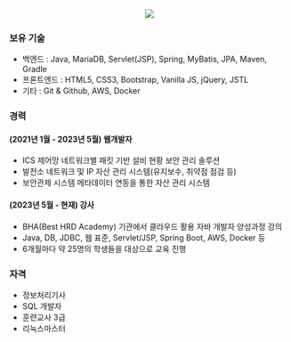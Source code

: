 <div style="text-align:center;">
<a href="https://hits.seeyoufarm.com"><img src="https://hits.seeyoufarm.com/api/count/incr/badge.svg?url=https%3A%2F%2Fgithub.com%2Fdevkgn88&count_bg=%2379C83D&title_bg=%23555555&icon=&icon_color=%23E7E7E7&title=hits&edge_flat=false"/></a>
</div>

### 보유 기술
* 백엔드 : Java, MariaDB, Servlet(JSP), Spring, MyBatis, JPA, Maven, Gradle
* 프론트엔드 : HTML5, CSS3, Bootstrap, Vanilla JS, jQuery, JSTL
* 기타 : Git & Github, AWS, Docker

### 경력
#### (2021년 1월 - 2023년 5월) 웹개발자
* ICS 제어망 네트워크별 패킷 기반 설비 현황 보안 관리 솔루션
* 발전소 네트워크 및 IP 자산 관리 시스템(유지보수, 취약점 점검 등)
* 보안관제 시스템 메타데이터 연동을 통한 자산 관리 시스템

#### (2023년 5월 - 현재) 강사
* BHA(Best HRD Academy) 기관에서 클라우드 활용 자바 개발자 양성과정 강의
* Java, DB, JDBC, 웹 표준, Servlet/JSP, Spring Boot, AWS, Docker 등
* 6개월마다 약 25명의 학생들을 대상으로 교육 진행

### 자격
* 정보처리기사
* SQL 개발자
* 훈련교사 3급
* 리눅스마스터

<!-- ### Technical Skills
* Back-end : Java, MariaDB, Servlet(JSP), Spring, MyBatis, JPA, Maven, Gradle
* Front-end : HTML5, CSS3, Bootstrap, Vanilla JS, jQuery, JSTL
* Others : Git & Github, AWS, Docker
### Experience
#### (Jan.2021 - May.2023) Software Engineer
* Developing Network Security Soution for Power Station
* Block access of unknown port and record history
* Create Enterprise Resource Planning System
#### (May.2023 - Present) Cloud Based Java/Spring Programming
* Teaching omnidirectional Skills for developing Java Web Application
* Work closely with a students who want to become Java Developer
* Run 25 students and Lead Projects Every 6 Months -->
